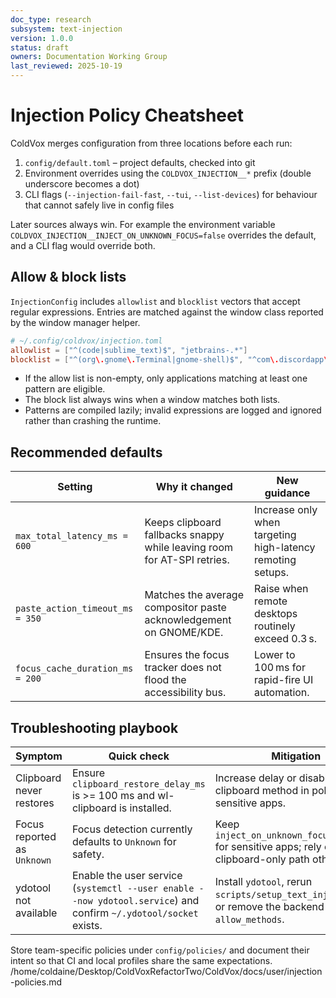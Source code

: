 ```yaml
---
doc_type: research
subsystem: text-injection
version: 1.0.0
status: draft
owners: Documentation Working Group
last_reviewed: 2025-10-19
---
```


# Injection Policy Cheatsheet

ColdVox merges configuration from three locations before each run:

1. `config/default.toml` – project defaults, checked into git
2. Environment overrides using the `COLDVOX_INJECTION__*` prefix (double underscore becomes a dot)
3. CLI flags (`--injection-fail-fast`, `--tui`, `--list-devices`) for behaviour that cannot safely live in config files

Later sources always win. For example the environment variable
`COLDVOX_INJECTION__INJECT_ON_UNKNOWN_FOCUS=false` overrides the default, and a CLI flag would override both.

## Allow & block lists

`InjectionConfig` includes `allowlist` and `blocklist` vectors that accept regular expressions. Entries are matched against the
window class reported by the window manager helper.

```toml
# ~/.config/coldvox/injection.toml
allowlist = ["^(code|sublime_text)$", "jetbrains-.*"]
blocklist = ["^(org\.gnome\.Terminal|gnome-shell)$", "^com\.discordapp\.Discord$"]
```

* If the allow list is non-empty, only applications matching at least one pattern are eligible.
* The block list always wins when a window matches both lists.
* Patterns are compiled lazily; invalid expressions are logged and ignored rather than crashing the runtime.

## Recommended defaults

| Setting | Why it changed | New guidance |
| --- | --- | --- |
| `max_total_latency_ms = 600` | Keeps clipboard fallbacks snappy while leaving room for AT-SPI retries. | Increase only when targeting high-latency remoting setups. |
| `paste_action_timeout_ms = 350` | Matches the average compositor paste acknowledgement on GNOME/KDE. | Raise when remote desktops routinely exceed 0.3 s. |
| `focus_cache_duration_ms = 200` | Ensures the focus tracker does not flood the accessibility bus. | Lower to 100 ms for rapid-fire UI automation. |

## Troubleshooting playbook

| Symptom | Quick check | Mitigation |
| --- | --- | --- |
| Clipboard never restores | Ensure `clipboard_restore_delay_ms` is >= 100 ms and wl-clipboard is installed. | Increase delay or disable clipboard method in policy for sensitive apps. |
| Focus reported as `Unknown` | Focus detection currently defaults to `Unknown` for safety. | Keep `inject_on_unknown_focus=false` for sensitive apps; rely on clipboard-only path otherwise. |
| ydotool not available | Enable the user service (`systemctl --user enable --now ydotool.service`) and confirm `~/.ydotool/socket` exists. | Install `ydotool`, rerun `scripts/setup_text_injection.sh`, or remove the backend from `allow_methods`. |

Store team-specific policies under `config/policies/` and document their intent so that CI and local profiles share the same
expectations.</content>
<parameter name="filePath">/home/coldaine/Desktop/ColdVoxRefactorTwo/ColdVox/docs/user/injection-policies.md

